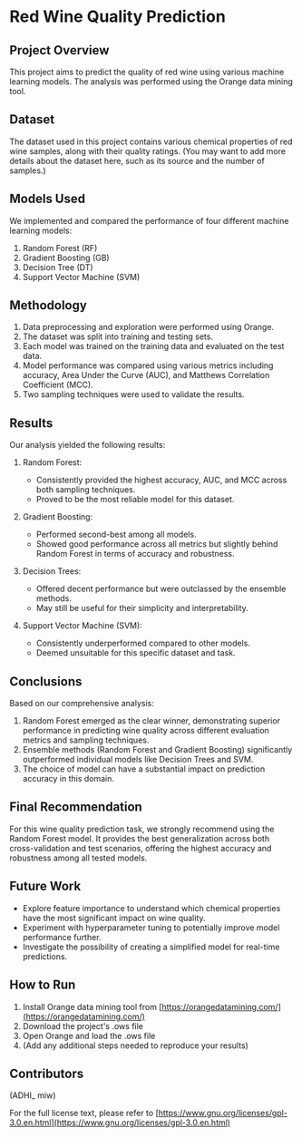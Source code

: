 # Red Wine Quality Prediction

## Project Overview
This project aims to predict the quality of red wine using various machine learning models. The analysis was performed using the Orange data mining tool.

## Dataset
The dataset used in this project contains various chemical properties of red wine samples, along with their quality ratings. (You may want to add more details about the dataset here, such as its source and the number of samples.)

## Models Used
We implemented and compared the performance of four different machine learning models:
1. Random Forest (RF)
2. Gradient Boosting (GB)
3. Decision Tree (DT)
4. Support Vector Machine (SVM)

## Methodology
1. Data preprocessing and exploration were performed using Orange.
2. The dataset was split into training and testing sets.
3. Each model was trained on the training data and evaluated on the test data.
4. Model performance was compared using various metrics including accuracy, Area Under the Curve (AUC), and Matthews Correlation Coefficient (MCC).
5. Two sampling techniques were used to validate the results.

## Results
Our analysis yielded the following results:

1. Random Forest:
   - Consistently provided the highest accuracy, AUC, and MCC across both sampling techniques.
   - Proved to be the most reliable model for this dataset.

2. Gradient Boosting:
   - Performed second-best among all models.
   - Showed good performance across all metrics but slightly behind Random Forest in terms of accuracy and robustness.

3. Decision Trees:
   - Offered decent performance but were outclassed by the ensemble methods.
   - May still be useful for their simplicity and interpretability.

4. Support Vector Machine (SVM):
   - Consistently underperformed compared to other models.
   - Deemed unsuitable for this specific dataset and task.

## Conclusions
Based on our comprehensive analysis:

1. Random Forest emerged as the clear winner, demonstrating superior performance in predicting wine quality across different evaluation metrics and sampling techniques.
2. Ensemble methods (Random Forest and Gradient Boosting) significantly outperformed individual models like Decision Trees and SVM.
3. The choice of model can have a substantial impact on prediction accuracy in this domain.

## Final Recommendation
For this wine quality prediction task, we strongly recommend using the Random Forest model. It provides the best generalization across both cross-validation and test scenarios, offering the highest accuracy and robustness among all tested models.

## Future Work
- Explore feature importance to understand which chemical properties have the most significant impact on wine quality.
- Experiment with hyperparameter tuning to potentially improve model performance further.
- Investigate the possibility of creating a simplified model for real-time predictions.

## How to Run
1. Install Orange data mining tool from [https://orangedatamining.com/](https://orangedatamining.com/)
2. Download the project's .ows file
3. Open Orange and load the .ows file
4. (Add any additional steps needed to reproduce your results)

## Contributors
(ADHI_ miw)


For the full license text, please refer to [https://www.gnu.org/licenses/gpl-3.0.en.html](https://www.gnu.org/licenses/gpl-3.0.en.html)
